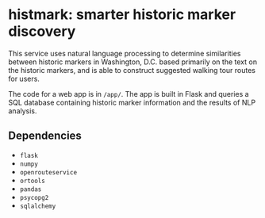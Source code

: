 # histmark: smarter historic marker discovery

This service uses natural language processing to determine similarities between historic markers in Washington, D.C. based primarily on the text on the historic markers, and is able to construct suggested walking tour routes for users.

The code for a web app is in `/app/`. The app is built in Flask and queries a SQL database containing historic marker information and the results of NLP analysis.

## Dependencies

- `flask`
- `numpy`
- `openrouteservice`
- `ortools`
- `pandas`
- `psycopg2`
- `sqlalchemy`

